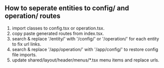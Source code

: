 ## How to seperate entities to config/ and operation/ routes 

1. import classes to config.tsx or operation.tsx.
2. copy paste generated routes from index.tsx.
3. search & replace '/entity/' with '/config/' or '/operation/' for each entity to fix url links.
4. search & replace '/app/operation/' with '/app/config/' to restore config file imports. 
5. update shared/layout/header/menus/*.tsx menu items and replace urls.
